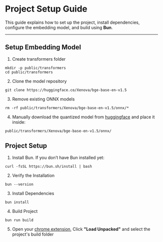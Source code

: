 # Project Setup Guide

This guide explains how to set up the project, install dependencies, configure the embedding model, and build using **Bun**.

---

## Setup Embedding Model

1. Create transformers folder
```shell
mkdir -p public/transformers
cd public/transformers
```

2. Clone the model repository
```shell
git clone https://huggingface.co/Xenova/bge-base-en-v1.5
```

3. Remove existing ONNX models
```shell
rm -rf public/transformers/Xenova/bge-base-en-v1.5/onnx/*
```

4. Manually download the quantized model from [huggingface](https://huggingface.co/Xenova/bge-base-en-v1.5) and place it inside:
```
public/transformers/Xenova/bge-base-en-v1.5/onnx/
```

## Project Setup

1. Install Bun. If you don’t have Bun installed yet:
```shell
curl -fsSL https://bun.sh/install | bash
```
2. Verify the Installation
```shell
bun --version
```
3. Install Dependencies
```shell
bun install
```
4. Build Project
```shell
bun run build
```
5. Open your [chrome extension](chrome://extensions/), Click ****"Load Unpacked"**** and select the project's build folder